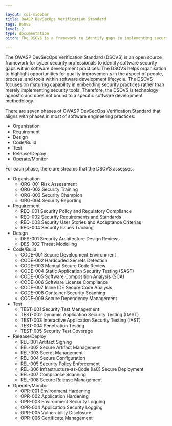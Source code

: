 ```yaml
---

layout: col-sidebar
title: OWASP DevSecOps Verification Standard
tags: DSOVS
level: 2
type: documentation
pitch: The DSOVS is a framework to identify gaps in implementing security within software development lifecyle

---
```


The OWASP DevSecOps Verification Standard (DSOVS) is an open source framework for cyber security professionals to identify software security gaps within software development practices. The DSOVS helps organisation to highlight opportunities for quality improvements in the aspect of people, process, and tools within software development lifecycle. The DSOVS focuses on maturing capability in embedding security practices rather than merely implementing security tools. Therefore, the DSOVS is technology agnostic and does not bound to a specific software development methodology.

There are seven phases of OWASP DevSecOps Verification Standard that aligns with phases in most of software engineering practices:
* Organisation
* Requirement
* Design
* Code/Build
* Test
* Release/Deploy
* Operate/Monitor

For each phase, there are streams that the DSOVS assesses:
* Organisation
  * ORG-001 Risk Assessment
  * ORG-002 Security Training
  * ORG-003 Security Champion
  * ORG-004 Security Reporting
* Requirement
  * REQ-001 Security Policy and Regulatory Compliance
  * REQ-002 Security Requirements and Standards
  * REQ-003 Security User Stories and Acceptance Criterias
  * REQ-004 Security Issues Tracking
* Design
  * DES-001 Security Architecture Design Reviews
  * DES-002 Threat Modelling
* Code/Build
  * CODE-001 Secure Development Environment
  * CODE-002 Hardcoded Secrets Detection
  * CODE-003 Manual Secure Code Review
  * CODE-004 Static Application Security Testing (SAST)
  * CODE-005 Software Composition Analysis (SCA)
  * CODE-006 Software License Compliance
  * CODE-007 Inline IDE Secure Code Analysis
  * CODE-008 Container Security Scanning
  * CODE-009 Secure Dependency Management
* Test
  * TEST-001 Security Test Management
  * TEST-002 Dynamic Application Security Testing (DAST)
  * TEST-003 Interactive Application Security Testing (IAST)
  * TEST-004 Penetration Testing
  * TEST-005 Security Test Coverage
* Release/Deploy
  * REL-001 Artifact Signing
  * REL-002 Secure Artifact Management
  * REL-003 Secret Management
  * REL-004 Secure Configuration
  * REL-005 Security Policy Enforcement
  * REL-006 Infrastructure-as-Code (IaC) Secure Deployment
  * REL-007 Compliance Scanning
  * REL-008 Secure Release Management
* Operate/Monitor
  * OPR-001 Environment Hardening
  * OPR-002 Application Hardening
  * OPR-003 Environment Security Logging
  * OPR-004 Application Security Logging
  * OPR-005 Vulnerability Disclosure
  * OPR-006 Certificate Management
